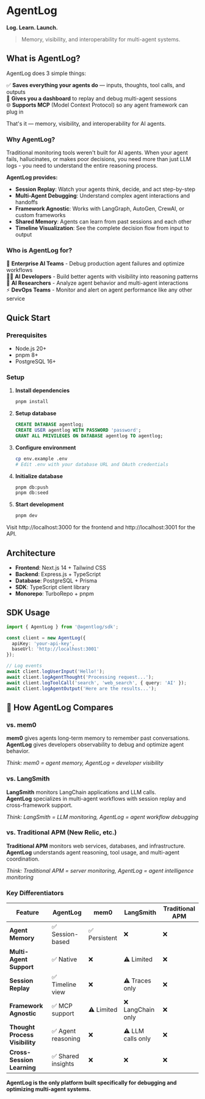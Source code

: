 # AgentLog

**Log. Learn. Launch.**

> Memory, visibility, and interoperability for multi-agent systems.

## What is AgentLog?

AgentLog does 3 simple things:

✅ **Saves everything your agents do** — inputs, thoughts, tool calls, and outputs  
🧠 **Gives you a dashboard** to replay and debug multi-agent sessions  
🌐 **Supports MCP** (Model Context Protocol) so any agent framework can plug in  

That's it — memory, visibility, and interoperability for AI agents.

### Why AgentLog?

Traditional monitoring tools weren't built for AI agents. When your agent fails, hallucinates, or makes poor decisions, you need more than just LLM logs - you need to understand the entire reasoning process.

**AgentLog provides:**
- **Session Replay**: Watch your agents think, decide, and act step-by-step
- **Multi-Agent Debugging**: Understand complex agent interactions and handoffs  
- **Framework Agnostic**: Works with LangGraph, AutoGen, CrewAI, or custom frameworks
- **Shared Memory**: Agents can learn from past sessions and each other
- **Timeline Visualization**: See the complete decision flow from input to output

### Who is AgentLog for?

🏢 **Enterprise AI Teams** - Debug production agent failures and optimize workflows  
🧑‍💻 **AI Developers** - Build better agents with visibility into reasoning patterns  
🔬 **AI Researchers** - Analyze agent behavior and multi-agent interactions  
⚡ **DevOps Teams** - Monitor and alert on agent performance like any other service

## Quick Start

### Prerequisites
- Node.js 20+
- pnpm 8+
- PostgreSQL 16+

### Setup

1. **Install dependencies**
   ```bash
   pnpm install
   ```

2. **Setup database**
   ```sql
   CREATE DATABASE agentlog;
   CREATE USER agentlog WITH PASSWORD 'password';
   GRANT ALL PRIVILEGES ON DATABASE agentlog TO agentlog;
   ```

3. **Configure environment**
   ```bash
   cp env.example .env
   # Edit .env with your database URL and OAuth credentials
   ```

4. **Initialize database**
   ```bash
   pnpm db:push
   pnpm db:seed
   ```

5. **Start development**
   ```bash
   pnpm dev
   ```

Visit http://localhost:3000 for the frontend and http://localhost:3001 for the API.

## Architecture

- **Frontend**: Next.js 14 + Tailwind CSS
- **Backend**: Express.js + TypeScript  
- **Database**: PostgreSQL + Prisma
- **SDK**: TypeScript client library
- **Monorepo**: TurboRepo + pnpm

## SDK Usage

```typescript
import { AgentLog } from '@agentlog/sdk';

const client = new AgentLog({
  apiKey: 'your-api-key',
  baseUrl: 'http://localhost:3001'
});

// Log events
await client.logUserInput('Hello!');
await client.logAgentThought('Processing request...');
await client.logToolCall('search', 'web_search', { query: 'AI' });
await client.logAgentOutput('Here are the results...');
```

## 🥊 How AgentLog Compares

### vs. mem0
**mem0** gives agents long-term memory to remember past conversations.  
**AgentLog** gives developers observability to debug and optimize agent behavior.

*Think: mem0 = agent memory, AgentLog = developer visibility*

### vs. LangSmith  
**LangSmith** monitors LangChain applications and LLM calls.  
**AgentLog** specializes in multi-agent workflows with session replay and cross-framework support.

*Think: LangSmith = LLM monitoring, AgentLog = agent workflow debugging*

### vs. Traditional APM (New Relic, etc.)
**Traditional APM** monitors web services, databases, and infrastructure.  
**AgentLog** understands agent reasoning, tool usage, and multi-agent coordination.

*Think: Traditional APM = server monitoring, AgentLog = agent intelligence monitoring*

### Key Differentiators

| Feature | AgentLog | mem0 | LangSmith | Traditional APM |
|---------|----------|------|-----------|-----------------|
| **Agent Memory** | ✅ Session-based | ✅ Persistent | ❌ | ❌ |
| **Multi-Agent Support** | ✅ Native | ❌ | ⚠️ Limited | ❌ |
| **Session Replay** | ✅ Timeline view | ❌ | ⚠️ Traces only | ❌ |
| **Framework Agnostic** | ✅ MCP support | ⚠️ Limited | ❌ LangChain only | ❌ |
| **Thought Process Visibility** | ✅ Agent reasoning | ❌ | ⚠️ LLM calls only | ❌ |
| **Cross-Session Learning** | ✅ Shared insights | ❌ | ❌ | ❌ |

**AgentLog is the only platform built specifically for debugging and optimizing multi-agent systems.** 